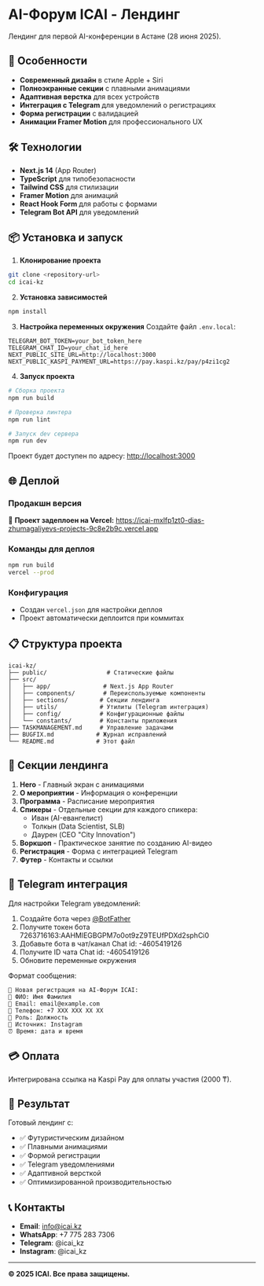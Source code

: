 # AI-Форум ICAI - Лендинг

Лендинг для первой AI-конференции в Астане (28 июня 2025).

## 🚀 Особенности

- **Современный дизайн** в стиле Apple + Siri
- **Полноэкранные секции** с плавными анимациями
- **Адаптивная верстка** для всех устройств
- **Интеграция с Telegram** для уведомлений о регистрациях
- **Форма регистрации** с валидацией
- **Анимации Framer Motion** для профессионального UX

## 🛠 Технологии

- **Next.js 14** (App Router)
- **TypeScript** для типобезопасности
- **Tailwind CSS** для стилизации
- **Framer Motion** для анимаций
- **React Hook Form** для работы с формами
- **Telegram Bot API** для уведомлений

## 📦 Установка и запуск

1. **Клонирование проекта**
```bash
git clone <repository-url>
cd icai-kz
```

2. **Установка зависимостей**
```bash
npm install
```

3. **Настройка переменных окружения**
Создайте файл `.env.local`:
```env
TELEGRAM_BOT_TOKEN=your_bot_token_here
TELEGRAM_CHAT_ID=your_chat_id_here
NEXT_PUBLIC_SITE_URL=http://localhost:3000
NEXT_PUBLIC_KASPI_PAYMENT_URL=https://pay.kaspi.kz/pay/p4zi1cg2
```

4. **Запуск проекта**
```bash
# Сборка проекта
npm run build

# Проверка линтера
npm run lint

# Запуск dev сервера
npm run dev
```

Проект будет доступен по адресу: [http://localhost:3000](http://localhost:3000)

## 🌐 Деплой

### Продакшн версия
🚀 **Проект задеплоен на Vercel:** 
https://icai-mxlfp1zt0-dias-zhumagaliyevs-projects-9c8e2b9c.vercel.app

### Команды для деплоя
```bash
npm run build
vercel --prod
```

### Конфигурация
- Создан `vercel.json` для настройки деплоя
- Проект автоматически деплоится при коммитах

## 📋 Структура проекта

```
icai-kz/
├── public/                 # Статические файлы
├── src/
│   ├── app/               # Next.js App Router
│   ├── components/        # Переиспользуемые компоненты
│   ├── sections/         # Секции лендинга
│   ├── utils/            # Утилиты (Telegram интеграция)
│   ├── config/           # Конфигурационные файлы
│   └── constants/        # Константы приложения
├── TASKMANAGEMENT.md     # Управление задачами
├── BUGFIX.md            # Журнал исправлений
└── README.md            # Этот файл
```

## 🎨 Секции лендинга

1. **Hero** - Главный экран с анимациями
2. **О мероприятии** - Информация о конференции
3. **Программа** - Расписание мероприятия
4. **Спикеры** - Отдельные секции для каждого спикера:
   - Иван (AI-евангелист)
   - Толкын (Data Scientist, SLB)
   - Даурен (CEO "City Innovation")
5. **Воркшоп** - Практическое занятие по созданию AI-видео
6. **Регистрация** - Форма с интеграцией Telegram
7. **Футер** - Контакты и ссылки

## 📱 Telegram интеграция

Для настройки Telegram уведомлений:

1. Создайте бота через [@BotFather](https://t.me/botfather)
2. Получите токен бота 7263716163:AAHMlEGBGPM7o0ot9zZ9TEUfPDXd2sphCi0
3. Добавьте бота в чат/канал Chat id: -4605419126
4. Получите ID чата Chat id: -4605419126
5. Обновите переменные окружения

Формат сообщения:
```
📅 Новая регистрация на AI-Форум ICAI:
👤 ФИО: Имя Фамилия
📧 Email: email@example.com
📱 Телефон: +7 XXX XXX XX XX
💼 Роль: Должность
🔎 Источник: Instagram
⏰ Время: дата и время
```

## 💳 Оплата

Интегрирована ссылка на Kaspi Pay для оплаты участия (2000 ₸).

## 🎯 Результат

Готовый лендинг с:
- ✅ Футуристическим дизайном
- ✅ Плавными анимациями
- ✅ Формой регистрации
- ✅ Telegram уведомлениями
- ✅ Адаптивной версткой
- ✅ Оптимизированной производительностью

## 📞 Контакты

- **Email**: info@icai.kz
- **WhatsApp**: +7 775 283 7306
- **Telegram**: @icai_kz
- **Instagram**: @icai_kz

---

**© 2025 ICAI. Все права защищены.** 